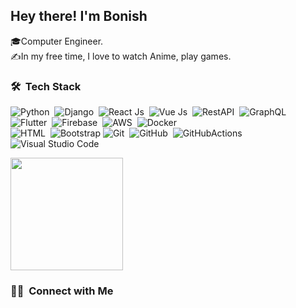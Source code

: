## Hey there! I'm Bonish

🎓Computer Engineer.\
✍️In my free time, I love to watch Anime, play games.

### 🛠 &nbsp;Tech Stack

![Python](https://img.shields.io/badge/-Python-white?style=for-the-badge&logo=python)&nbsp;
![Django](https://img.shields.io/badge/-Django-white?style=for-the-badge&logo=django&logoColor=092E20)&nbsp;
![React Js](https://img.shields.io/badge/-react-white?style=for-the-badge&logo=react)&nbsp;
![Vue Js](https://img.shields.io/badge/-Vue-white?style=flat&logo=vuedotjs&logoColor=white)&nbsp;
![RestAPI](https://img.shields.io/badge/-REST-white?style=for-the-badge&logo=rest&logoColor=092E20)&nbsp;
![GraphQL](https://img.shields.io/badge/-GraphQL-white?style=for-the-badge&logo=graphql&logoColor=092E20)&nbsp;
![Flutter](https://img.shields.io/badge/-Flutter-white?style=for-the-badge&logo=flutter&logoColor=092E20)&nbsp;
![Firebase](https://img.shields.io/badge/-Firebase-white?style=for-the-badge&logo=firebase&logoColor=092E20)&nbsp;
![AWS](https://img.shields.io/badge/-AWS-white?style=for-the-badge&logo=amazonaws&logoColor=092E20)&nbsp;
![Docker](https://img.shields.io/badge/-Docker-white?style=for-the-badge&logo=docker&logoColor=092E20)&nbsp;\
![HTML](https://img.shields.io/badge/-HTML-white?style=for-the-badge&logo=HTML5)&nbsp;
![Bootstrap](https://img.shields.io/badge/-Bootstrap-white?style=for-the-badge&logo=bootstrap&logoColor=563D7C)
![Git](https://img.shields.io/badge/-Git-white?style=for-the-badge&logo=git)&nbsp;
![GitHub](https://img.shields.io/badge/-GitHub-white?style=for-the-badge&logo=github&logoColor=1572B6)&nbsp;
![GitHubActions](https://img.shields.io/badge/-GitHubActions-white?style=for-the-badge&logo=githubactions&logoColor=1572B6)&nbsp;
![Visual Studio Code](https://img.shields.io/badge/-Visual%20Studio%20Code-white?style=for-the-badge&logo=visual-studio-code&logoColor=007ACC)&nbsp;
<p align="start">
<a href="https://github.com/AjayKarki">
  <img height="180em" src="https://github-readme-stats-eight-theta.vercel.app/api?username=bonishthapa&show_icons=true&theme=dark&include_all_commits=true&count_private=true"/>
  </a>
</p>
<!-- <p><img align="center" src="https://github-readme-streak-stats.herokuapp.com/?user=AjayKarki&theme=radical" alt="AjayKarki" /></p>                              
 -->

### 🤝🏻 &nbsp;Connect with Me

<p align="center">
<!-- <a target="_blank" href="https://ajaykarki.github.io/"><img src="https://img.shields.io/badge/-ajaykarki.github.io-3423A6?style=flat&logo=Google-Chrome&logoColor=white"/></a> -->
<!-- <a target="_blank" href="https://www.linkedin.com/in/ajay-karki-824671112/"><img src="https://img.shields.io/badge/-AjayKarki-0077B5?style=flat&logo=Linkedin&logoColor=white"/></a>
<a target="_blank" href="mailto:ajaykarki333@gmail.com"><img src="https://img.shields.io/badge/-ajaykarki333@gmail.com-D14836?style=flat&logo=Gmail&logoColor=white"/></a>
<a target="_blank" href="https://www.instagram.com/ajaykarki333/"><img src="https://img.shields.io/badge/-@ajaykarki333-E4405F?style=flat&logo=Instagram&logoColor=white"/></a>
<a target="_blank" href="https://www.facebook.com/ajaykarki333/"><img src="https://img.shields.io/badge/-@ajaykarki333-1877F2?style=flat&logo=Facebook&logoColor=white"/></a> -->
</p>
